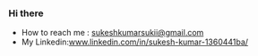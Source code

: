 ### Hi there 

- How to reach me : sukeshkumarsukii@gmail.com
- My Linkedin:www.linkedin.com/in/sukesh-kumar-1360441ba/


